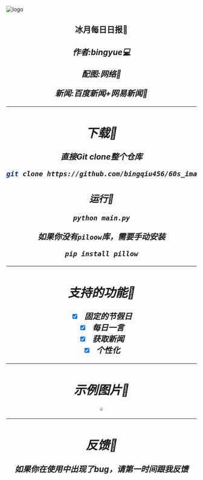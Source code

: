 ![logo](https://cdn.bingyue.xyz/logo.png)

<center><h2>冰月每日日报📰<h2><center/>
<div>
    <center><i><p>作者:bingyue💻<i><p><center/>
     <center><i><p>配图:网络🎉<p><center><i/>
      <center><i>新闻:百度新闻+网易新闻📄<center><i/>
    <div/>


---

## 下载📁

**直接Git clone整个仓库**

```bash
git clone https://github.com/bingqiu456/60s_image
```

### 运行🏃

```bash
python main.py
```

如果你没有`piloow`库，需要手动安装

```bash
pip install pillow
```

---

## 支持的功能🔧

- [x] 固定的节假日
- [x] 每日一言
- [x] 获取新闻
- [x] 个性化

---

## 示例图片🍊

<img src="https://pic.imgdb.cn/item/66339f700ea9cb14035b9be8.jpg" style="zoom:50%;" />

---

## 反馈🍉

如果你在使用中**出现了bug**，请第一时间**跟我反馈**
